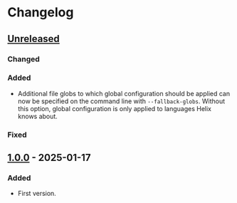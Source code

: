 # Changelog

<!-- https://keepachangelog.com/en/1.1.0/ -->

## [Unreleased]

### Changed

### Added

- Additional file globs to which global configuration should be applied can now
  be specified on the command line with `--fallback-globs`. Without this option,
  global configuration is only applied to languages Helix knows about.

### Fixed

## [1.0.0] - 2025-01-17

### Added

- First version.

[Unreleased]: https://github.com/senekor/ec2hx/compare/v1.0.0...HEAD
[1.0.0]: https://github.com/senekor/ec2hx/releases/tag/v1.0.0
